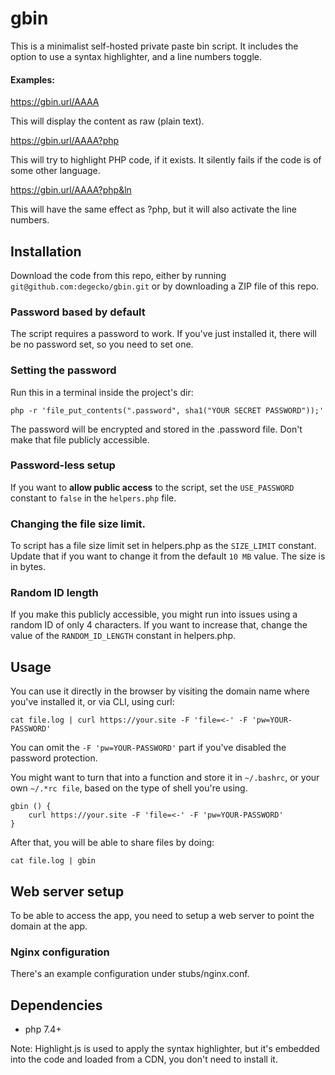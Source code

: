 # gbin

This is a minimalist self-hosted private paste bin script. It includes the option to use a syntax highlighter, and a line numbers toggle.

#### Examples:

https://gbin.url/AAAA

This will display the content as raw (plain text).

https://gbin.url/AAAA?php

This will try to highlight PHP code, if it exists. It silently fails if the code is of some other language.

https://gbin.url/AAAA?php&ln

This will have the same effect as ?php, but it will also activate the line numbers.

## Installation

Download the code from this repo, either by running `git@github.com:degecko/gbin.git` or by downloading a ZIP file of this repo.

### Password based by default
The script requires a password to work. If you've just installed it, there will be no password set, so you need to set one.

### Setting the password

Run this in a terminal inside the project's dir:

```
php -r 'file_put_contents(".password", sha1("YOUR SECRET PASSWORD"));'
```

The password will be encrypted and stored in the .password file. Don't make that file publicly accessible.

### Password-less setup
If you want to **allow public access** to the script, set the `USE_PASSWORD` constant to `false` in the `helpers.php` file.

### Changing the file size limit.
To script has a file size limit set in helpers.php as the `SIZE_LIMIT` constant. Update that if you want to change it from the default `10 MB` value. The size is in bytes.

### Random ID length
If you make this publicly accessible, you might run into issues using a random ID of only 4 characters. If you want to increase that, change the value of the `RANDOM_ID_LENGTH` constant in helpers.php.

## Usage

You can use it directly in the browser by visiting the domain name where you've installed it, or via CLI, using curl:

```
cat file.log | curl https://your.site -F 'file=<-' -F 'pw=YOUR-PASSWORD'
```

You can omit the `-F 'pw=YOUR-PASSWORD'` part if you've disabled the password protection.

You might want to turn that into a function and store it in `~/.bashrc`, or your own `~/.*rc file`, based on the type of shell you're using.

```
gbin () {
    curl https://your.site -F 'file=<-' -F 'pw=YOUR-PASSWORD'
}
```

After that, you will be able to share files by doing:

```
cat file.log | gbin
```

## Web server setup

To be able to access the app, you need to setup a web server to point the domain at the app.

### Nginx configuration

There's an example configuration under stubs/nginx.conf.

## Dependencies

- php 7.4+

Note: Highlight.js is used to apply the syntax highlighter, but it's embedded into the code and loaded from a CDN, you don't need to install it.